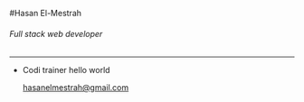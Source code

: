 #Hasan El-Mestrah 
###### Full stack web developer
-----------------------------------------------------------

* Codi trainer
 hello world
  
  <hasanelmestrah@gmail.com>
